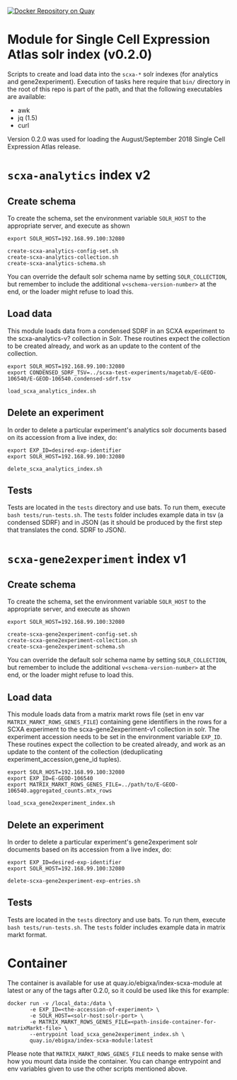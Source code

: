 [![Docker Repository on Quay](https://quay.io/repository/ebigxa/index-scxa-module/status "Docker Repository on Quay")](https://quay.io/repository/ebigxa/index-scxa-module)

# Module for Single Cell Expression Atlas solr index (v0.2.0)

Scripts to create and load data into the `scxa-*` solr indexes (for analytics and gene2experiment). Execution of tasks here require that `bin/` directory in the root of this repo is part of the path, and that the following executables are available:

- awk
- jq (1.5)
- curl

Version 0.2.0 was used for loading the August/September 2018 Single Cell Expression Atlas release.

# `scxa-analytics` index v2

## Create schema

To create the schema, set the environment variable `SOLR_HOST` to the appropriate server, and execute as shown

```
export SOLR_HOST=192.168.99.100:32080

create-scxa-analytics-config-set.sh
create-scxa-analytics-collection.sh
create-scxa-analytics-schema.sh
```

You can override the default solr schema name by setting `SOLR_COLLECTION`, but remember to include the additional `v<schema-version-number>` at the end, or the loader might refuse to load this.

## Load data

This module loads data from a condensed SDRF in an SCXA experiment to the scxa-analytics-v? collection in Solr. These routines expect the collection to be created already, and work as an update to the content of the collection.

```
export SOLR_HOST=192.168.99.100:32080
export CONDENSED_SDRF_TSV=../scxa-test-experiments/magetab/E-GEOD-106540/E-GEOD-106540.condensed-sdrf.tsv

load_scxa_analytics_index.sh
```

## Delete an experiment

In order to delete a particular experiment's analytics solr documents based on its accession from a live index, do:

```
export EXP_ID=desired-exp-identifier
export SOLR_HOST=192.168.99.100:32080

delete_scxa_analytics_index.sh
```

## Tests

Tests are located in the `tests` directory and use bats. To run them, execute `bash tests/run-tests.sh`. The `tests` folder includes example data in tsv (a condensed SDRF) and in JSON (as it should be produced by the first step that translates the cond. SDRF to JSON).

# `scxa-gene2experiment` index v1

## Create schema

To create the schema, set the environment variable `SOLR_HOST` to the appropriate server, and execute as shown

```
export SOLR_HOST=192.168.99.100:32080

create-scxa-gene2experiment-config-set.sh
create-scxa-gene2experiment-collection.sh
create-scxa-gene2experiment-schema.sh
```

You can override the default solr schema name by setting `SOLR_COLLECTION`, but remember to include the additional `v<schema-version-number>` at the end, or the loader might refuse to load this.

## Load data

This module loads data from a matrix markt rows file (set in env var `MATRIX_MARKT_ROWS_GENES_FILE`) containing gene identifiers in the rows for a SCXA experiment to the scxa-gene2experiment-v1 collection in solr. The experiment accession needs to be set in the environment variable `EXP_ID`. These routines expect the collection to be created already, and work as an update to the content of the collection (deduplicating experiment_accession,gene_id tuples).

```
export SOLR_HOST=192.168.99.100:32080
export EXP_ID=E-GEOD-106540
export MATRIX_MARKT_ROWS_GENES_FILE=../path/to/E-GEOD-106540.aggregated_counts.mtx_rows

load_scxa_gene2experiment_index.sh
```

## Delete an experiment

In order to delete a particular experiment's gene2experiment solr documents based on its accession from a live index, do:

```
export EXP_ID=desired-exp-identifier
export SOLR_HOST=192.168.99.100:32080

delete-scxa-gene2experiment-exp-entries.sh
```


## Tests

Tests are located in the `tests` directory and use bats. To run them, execute `bash tests/run-tests.sh`. The `tests` folder includes example data in matrix markt format.

# Container

The container is available for use at quay.io/ebigxa/index-scxa-module at latest or any of the tags after 0.2.0, so it could be used like this for example:

```
docker run -v /local_data:/data \
       -e EXP_ID=<the-accession-of-experiment> \
       -e SOLR_HOST=<solr-host:solr-port> \
       -e MATRIX_MARKT_ROWS_GENES_FILE=<path-inside-container-for-matrixMarkt-file> \
       --entrypoint load_scxa_gene2experiment_index.sh \
       quay.io/ebigxa/index-scxa-module:latest
```

Please note that `MATRIX_MARKT_ROWS_GENES_FILE` needs to make sense with how you mount
data inside the container. You can change entrypoint and env variables given to use the other scripts mentioned above.
